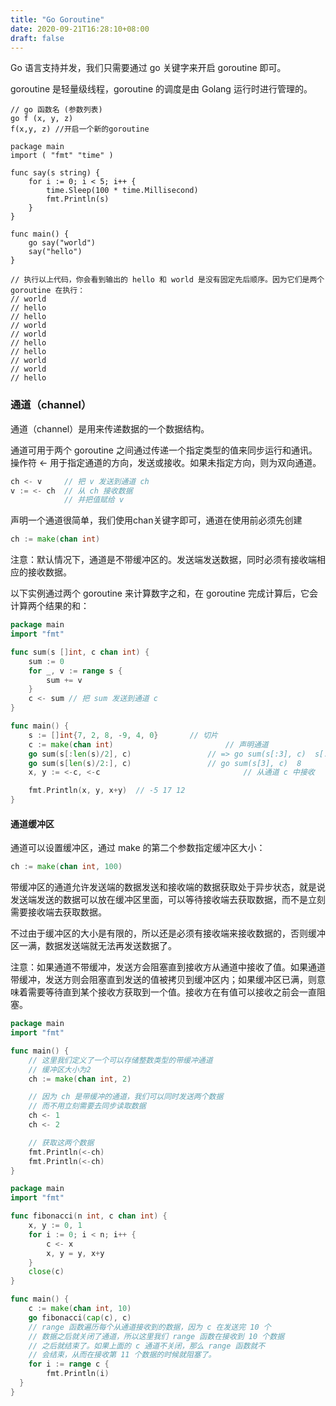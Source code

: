 ```yaml
---
title: "Go Goroutine"
date: 2020-09-21T16:28:10+08:00
draft: false
---
```


Go 语言支持并发，我们只需要通过 go 关键字来开启 goroutine 即可。

goroutine 是轻量级线程，goroutine 的调度是由 Golang 运行时进行管理的。

```golang
// go 函数名 (参数列表)
go f (x, y, z)
f(x,y, z) //开启一个新的goroutine
```

```golang
package main
import ( "fmt" "time" )

func say(s string) {
	for i := 0; i < 5; i++ {
		time.Sleep(100 * time.Millisecond)
		fmt.Println(s)
	}
}

func main() {
	go say("world")
	say("hello")
}

// 执行以上代码，你会看到输出的 hello 和 world 是没有固定先后顺序。因为它们是两个 goroutine 在执行：
// world
// hello
// hello
// world
// world
// hello
// hello
// world
// world
// hello
```

### 通道（channel）

通道（channel）是用来传递数据的一个数据结构。

通道可用于两个 goroutine 之间通过传递一个指定类型的值来同步运行和通讯。操作符 <- 用于指定通道的方向，发送或接收。如果未指定方向，则为双向通道。

```go
ch <- v    	// 把 v 发送到通道 ch
v := <- ch  // 从 ch 接收数据
           	// 并把值赋给 v
```

声明一个通道很简单，我们使用chan关键字即可，通道在使用前必须先创建

```go
ch := make(chan int)
```

注意：默认情况下，通道是不带缓冲区的。发送端发送数据，同时必须有接收端相应的接收数据。

以下实例通过两个 goroutine 来计算数字之和，在 goroutine 完成计算后，它会计算两个结果的和：

```go
package main
import "fmt"

func sum(s []int, c chan int) {
	sum := 0
	for _, v := range s {
		sum += v
	}
	c <- sum // 把 sum 发送到通道 c
}

func main() {
	s := []int{7, 2, 8, -9, 4, 0}		// 切片
	c := make(chan int)							// 声明通道
	go sum(s[:len(s)/2], c) 				// => go sum(s[:3], c)  s[:3]
	go sum(s[len(s)/2:], c)					// go sum(s[3], c)  8
	x, y := <-c, <-c								// 从通道 c 中接收

	fmt.Println(x, y, x+y)  // -5 17 12
}
```

#### 通道缓冲区
通道可以设置缓冲区，通过 make 的第二个参数指定缓冲区大小：

```go
ch := make(chan int, 100)
```

带缓冲区的通道允许发送端的数据发送和接收端的数据获取处于异步状态，就是说发送端发送的数据可以放在缓冲区里面，可以等待接收端去获取数据，而不是立刻需要接收端去获取数据。

不过由于缓冲区的大小是有限的，所以还是必须有接收端来接收数据的，否则缓冲区一满，数据发送端就无法再发送数据了。

注意：如果通道不带缓冲，发送方会阻塞直到接收方从通道中接收了值。如果通道带缓冲，发送方则会阻塞直到发送的值被拷贝到缓冲区内；如果缓冲区已满，则意味着需要等待直到某个接收方获取到一个值。接收方在有值可以接收之前会一直阻塞。

```go
package main
import "fmt"

func main() {
	// 这里我们定义了一个可以存储整数类型的带缓冲通道
	// 缓冲区大小为2
	ch := make(chan int, 2)

	// 因为 ch 是带缓冲的通道，我们可以同时发送两个数据
	// 而不用立刻需要去同步读取数据
	ch <- 1
	ch <- 2

	// 获取这两个数据
	fmt.Println(<-ch)
	fmt.Println(<-ch)
}
```

```go
package main
import "fmt"

func fibonacci(n int, c chan int) {
	x, y := 0, 1
	for i := 0; i < n; i++ {
		c <- x
		x, y = y, x+y
	}
	close(c)
}

func main() {
	c := make(chan int, 10)
	go fibonacci(cap(c), c)
	// range 函数遍历每个从通道接收到的数据，因为 c 在发送完 10 个
	// 数据之后就关闭了通道，所以这里我们 range 函数在接收到 10 个数据
	// 之后就结束了。如果上面的 c 通道不关闭，那么 range 函数就不
	// 会结束，从而在接收第 11 个数据的时候就阻塞了。
	for i := range c {
		fmt.Println(i)
  }
}
```